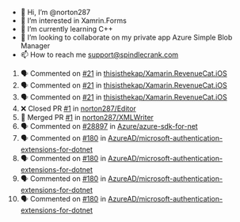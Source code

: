 - 👋 Hi, I’m @norton287
- 👀 I’m interested in Xamrin.Forms
- 🌱 I’m currently learning C++
- 💞️ I’m looking to collaborate on my private app Azure Simple Blob Manager
- 📫 How to reach me support@spindlecrank.com

<!---
norton287/norton287 is a ✨ special ✨ repository because its `README.md` (this file) appears on your GitHub profile.
You can click the Preview link to take a look at your changes.
--->
<!--START_SECTION:activity-->
1. 🗣 Commented on [#21](https://github.com/thisisthekap/Xamarin.RevenueCat.iOS/issues/21) in [thisisthekap/Xamarin.RevenueCat.iOS](https://github.com/thisisthekap/Xamarin.RevenueCat.iOS)
2. 🗣 Commented on [#21](https://github.com/thisisthekap/Xamarin.RevenueCat.iOS/issues/21) in [thisisthekap/Xamarin.RevenueCat.iOS](https://github.com/thisisthekap/Xamarin.RevenueCat.iOS)
3. 🗣 Commented on [#21](https://github.com/thisisthekap/Xamarin.RevenueCat.iOS/issues/21) in [thisisthekap/Xamarin.RevenueCat.iOS](https://github.com/thisisthekap/Xamarin.RevenueCat.iOS)
4. ❌ Closed PR [#1](https://github.com/norton287/Editor/pull/1) in [norton287/Editor](https://github.com/norton287/Editor)
5. 🎉 Merged PR [#1](https://github.com/norton287/XMLWriter/pull/1) in [norton287/XMLWriter](https://github.com/norton287/XMLWriter)
6. 🗣 Commented on [#28897](https://github.com/Azure/azure-sdk-for-net/issues/28897) in [Azure/azure-sdk-for-net](https://github.com/Azure/azure-sdk-for-net)
7. 🗣 Commented on [#180](https://github.com/AzureAD/microsoft-authentication-extensions-for-dotnet/issues/180) in [AzureAD/microsoft-authentication-extensions-for-dotnet](https://github.com/AzureAD/microsoft-authentication-extensions-for-dotnet)
8. 🗣 Commented on [#180](https://github.com/AzureAD/microsoft-authentication-extensions-for-dotnet/issues/180) in [AzureAD/microsoft-authentication-extensions-for-dotnet](https://github.com/AzureAD/microsoft-authentication-extensions-for-dotnet)
9. 🗣 Commented on [#180](https://github.com/AzureAD/microsoft-authentication-extensions-for-dotnet/issues/180) in [AzureAD/microsoft-authentication-extensions-for-dotnet](https://github.com/AzureAD/microsoft-authentication-extensions-for-dotnet)
10. 🗣 Commented on [#180](https://github.com/AzureAD/microsoft-authentication-extensions-for-dotnet/issues/180) in [AzureAD/microsoft-authentication-extensions-for-dotnet](https://github.com/AzureAD/microsoft-authentication-extensions-for-dotnet)
<!--END_SECTION:activity-->

